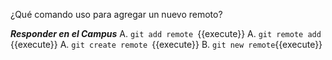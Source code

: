 ¿Qué comando uso para agregar un nuevo remoto?

***Responder en el Campus***
A. `git add remote `{{execute}}
A. `git remote add `{{execute}}
A. `git create remote `{{execute}}
B. `git new remote`{{execute}}
